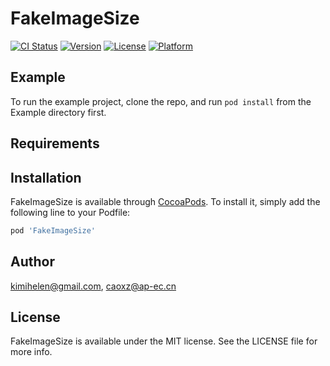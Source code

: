 # FakeImageSize

[![CI Status](https://img.shields.io/travis/kimihelen@gmail.com/FakeImageSize.svg?style=flat)](https://travis-ci.org/kimihelen@gmail.com/FakeImageSize)
[![Version](https://img.shields.io/cocoapods/v/FakeImageSize.svg?style=flat)](https://cocoapods.org/pods/FakeImageSize)
[![License](https://img.shields.io/cocoapods/l/FakeImageSize.svg?style=flat)](https://cocoapods.org/pods/FakeImageSize)
[![Platform](https://img.shields.io/cocoapods/p/FakeImageSize.svg?style=flat)](https://cocoapods.org/pods/FakeImageSize)

## Example

To run the example project, clone the repo, and run `pod install` from the Example directory first.

## Requirements

## Installation

FakeImageSize is available through [CocoaPods](https://cocoapods.org). To install
it, simply add the following line to your Podfile:

```ruby
pod 'FakeImageSize'
```

## Author

kimihelen@gmail.com, caoxz@ap-ec.cn

## License

FakeImageSize is available under the MIT license. See the LICENSE file for more info.
